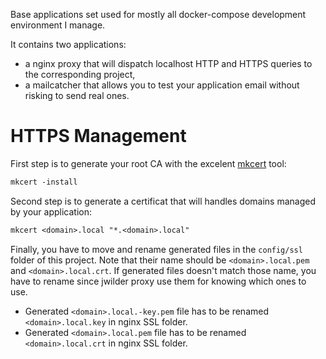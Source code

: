 Base applications set used for mostly all docker-compose development environment I manage.

It contains two applications:
  * a nginx proxy that will dispatch localhost HTTP and HTTPS queries to the corresponding project,
  * a mailcatcher that allows you to test your application email without risking to send real ones.

# HTTPS Management

First step is to generate your root CA with the excelent [mkcert](https://github.com/FiloSottile/mkcert) tool:

```txt
mkcert -install
```

Second step is to generate a certificat that will handles domains managed by your application:

```txt
mkcert <domain>.local "*.<domain>.local"
```

Finally, you have to move and rename generated files in the `config/ssl` folder of this project. Note that their name should be `<domain>.local.pem` and `<domain>.local.crt`. If generated files doesn't match those name, you have to rename since jwilder proxy use them for knowing which ones to use.
  * Generated `<domain>.local.-key.pem` file has to be renamed `<domain>.local.key` in nginx SSL folder.
  * Generated `<domain>.local.pem` file has to be renamed `<domain>.local.crt` in nginx SSL folder.